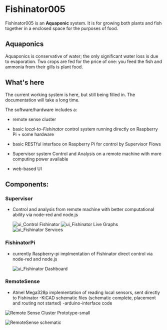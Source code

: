 # Fishinator005
Fishinator005 is an **Aquaponic** system.  It is for growing both plants and fish together in a enclosed space
for the purposes of food.

## Aquaponics

Aquaponics is conservative of water; the only significant water loss is due to evaporation.
Two crops are fed for the price of one: you feed the fish and ammonia from their gills is plant food.

## What's here

The current working system is here, but still being filled in.
The documentation will take a long time.

The software/hardware includes a:

  - remote sense cluster
  
  - basic *local-to-Fishinator* control system running directly on Raspberry Pi + some hardware
  
  - basic RESTful interface on Raspberry Pi for control by Supervisor Flows
  
  - Supervisor system Control and Analysis on a remote machine with more computing power available
  
  - web-based UI

## Components:

### Supervisor 
- Control and analysis from remote machine with better computational ability via node-red and node.js

  ![ui_Control Fishinator](https://github.com/user-attachments/assets/f0a340a5-24ef-4ec4-8ce9-3065dece5ce1)
![ui_Fishinator Live Graphs](https://github.com/user-attachments/assets/bda65660-0e32-4fd4-8100-da0c39c7e05c)
![ui_Fishinator Services](https://github.com/user-attachments/assets/201bdedc-3213-401d-9b0f-3c479d052240)


### FishinatorPi 
- currently Raspberry-pi implmentation of Fishinator direct control via node-red and node.js

  ![ui_Fishinator Dashboard](https://github.com/user-attachments/assets/2d53bbf2-d707-4cd0-874e-793f6db97b89)


### RemoteSense 
- Atmel Mega328p implementation of reading local sensors, sent directly to Fishinator
			-KiCAD schematic files (schematic complete, placement and routing not started)
			-arduino-interface code
  
![Remote Sense Cluster Prototype-small](https://github.com/user-attachments/assets/5ee2cc5d-6b11-4d74-8e21-8d420c308ce2)

![RemoteSense schematic](https://github.com/user-attachments/assets/0b566a1b-1002-4e11-a33f-8e814c3706d1)
